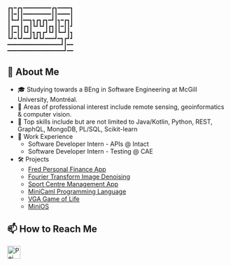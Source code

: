 ```text
┏┓━┏┓━━━━━━━━━┏┓━━━━┓
┃┃━┃┃━━━━━━━━━┃┃━━━━┃
┃┗━┛┃━━┓┓┏┓┏┓━┛┃┓━┏┓┃
┃┏━┓┃┏┓┃┗┛┗┛┃┏┓┃┃━┃┃┛
┃┃━┃┃┗┛┃┓┏┓┏┛┗┛┃┗━┛┃┓
┗┛━┗┛━━┛┗┛┗┛━━━┛━┓┏┛┛
━━━━━━━━━━━━━━━━━┛┃━━
━━━━━━━━━━━━━━━━━━┛━━
```
## 👋 About Me
- 🎓 Studying towards a BEng in Software Engineering at McGill University, Montréal.
- 🔬 Areas of professional interest include remote sensing, geoinformatics & computer vision.
- 💪 Top skills include but are not limited to Java/Kotlin, Python, REST, GraphQL, MongoDB, PL/SQL, Scikit-learn
- 💼 Work Experience
  - Software Developer Intern - APIs @ Intact
  - Software Developer Intern - Testing @ CAE
- 🛠️ Projects
  - [Fred Personal Finance App](https://github.com/fredapphq/fred)
  - [Fourier Transform Image Denoising](https://github.com/peiyan-geng/image-denoising)
  - [Sport Centre Management App](https://github.com/McGill-ECSE321-Winter2024/project-group-2)
  - [MiniCaml Programming Language](https://github.com/peiyan-geng/comp302project)
  - [VGA Game of Life](https://github.com/peiyan-geng/ecse324lab4)
  - [MiniOS](https://github.com/peiyan-geng/mini-os)
## 📫 How to Reach Me

<a href="https://www.linkedin.com/in/peiyangeng/"><img src="https://user-images.githubusercontent.com/74038190/235294012-0a55e343-37ad-4b0f-924f-c8431d9d2483.gif" height="30em" align="center" alt="Pei Yan's LinkedIn" title="Pei Yan's LinkedIn"/></a>
